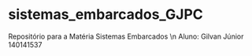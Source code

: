 ﻿# sistemas_embarcados_GJPC
Repositório para a Matéria Sistemas Embarcados \n
Aluno: Gilvan Júnior 140141537
